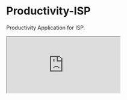 # Productivity-ISP
Productivity Application for ISP.
<iframe src="http://localhost:55497/#/"></iframe>
